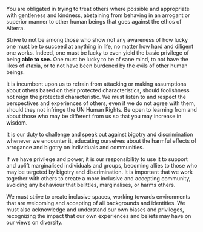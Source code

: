 You are obligated in trying to treat others where possible and appropriate with gentleness and kindness, abstaining from behaving in an arrogant or superior manner to other human beings that goes against the ethos of Alterra. 

Strive to not be among those who show not any awareness of how lucky one must be to succeed at anything in life, no matter how hard and diligent one works. Indeed, one must be lucky to even yield the basic privilege of being **able to see.** One must be lucky to be of sane mind, to not have the likes of ataxia, or to not have been burdened by the evils of other human beings. 

It is incumbent upon us to refrain from attacking or making assumptions about others based on their protected characteristics, should foolishness not reign the protected characteristic. We must listen to and respect the perspectives and experiences of others, even if we do not agree with them, should they not infringe the UN Human Rights. Be open to learning from and about those who may be different from us so that you may increase in wisdom.

It is our duty to challenge and speak out against bigotry and discrimination whenever we encounter it, educating ourselves about the harmful effects of arrogance and bigotry on individuals and communities. 

If we have privilege and power, it is our responsibility to use it to support and uplift marginalised individuals and groups, becoming allies to those who may be targeted by bigotry and discrimination. It is important that we work together with others to create a more inclusive and accepting community, avoiding any behaviour that belittles, marginalises, or harms others. 

We must strive to create inclusive spaces, working towards environments that are welcoming and accepting of all backgrounds and identities. We must also acknowledge and understand our own biases and privileges, recognizing the impact that our own experiences and beliefs may have on our views on diversity.